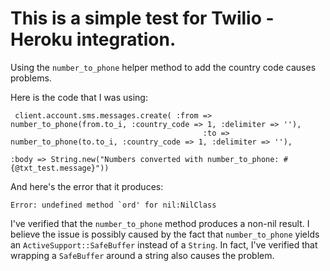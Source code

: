 This is a simple test for Twilio - Heroku integration.  
=========================================================


Using the `number_to_phone` helper method to add the country code causes problems.  

Here is the code that I was using:

     client.account.sms.messages.create( :from => number_to_phone(from.to_i, :country_code => 1, :delimiter => ''), 
                                               :to => number_to_phone(to.to_i, :country_code => 1, :delimiter => ''), 
                                                                                    :body => String.new("Numbers converted with number_to_phone: #{@txt_test.message}"))


And here's the error that it produces:

    Error: undefined method `ord' for nil:NilClass


I've verified that the `number_to_phone` method produces a non-nil result.  I believe the issue is possibly caused by the fact that `number_to_phone` yields an `ActiveSupport::SafeBuffer` instead of a `String`.  In fact, I've verified that wrapping a `SafeBuffer` around a string also causes the problem.


